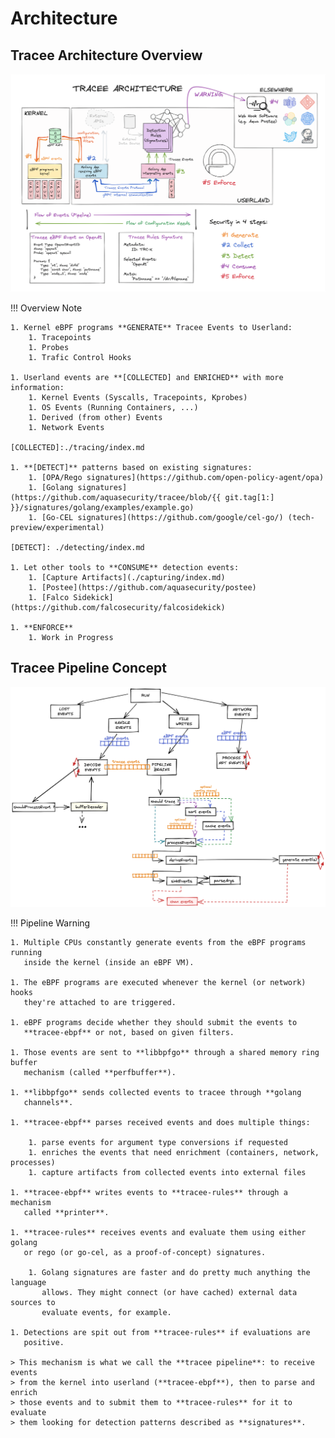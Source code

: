 # Architecture

## Tracee Architecture Overview

![Architecture](images/architecture.png)

!!! Overview Note

    1. Kernel eBPF programs **GENERATE** Tracee Events to Userland:
        1. Tracepoints
        1. Probes
        1. Trafic Control Hooks
    
    1. Userland events are **[COLLECTED] and ENRICHED** with more information:
        1. Kernel Events (Syscalls, Tracepoints, Kprobes)
        1. OS Events (Running Containers, ...)
        1. Derived (from other) Events
        1. Network Events
    
    [COLLECTED]:./tracing/index.md
    
    1. **[DETECT]** patterns based on existing signatures:
        1. [OPA/Rego signatures](https://github.com/open-policy-agent/opa)
        1. [Golang signatures](https://github.com/aquasecurity/tracee/blob/{{ git.tag[1:] }}/signatures/golang/examples/example.go)
        1. [Go-CEL signatures](https://github.com/google/cel-go/) (tech-preview/experimental)
    
    [DETECT]: ./detecting/index.md
    
    1. Let other tools to **CONSUME** detection events:
        1. [Capture Artifacts](./capturing/index.md)
        1. [Postee](https://github.com/aquasecurity/postee)
        1. [Falco Sidekick](https://github.com/falcosecurity/falcosidekick)
    
    1. **ENFORCE**
        1. Work in Progress

## Tracee Pipeline Concept

![Tracee Pipeline](images/tracee-pipeline-overview.png)

!!! Pipeline Warning

    1. Multiple CPUs constantly generate events from the eBPF programs running
       inside the kernel (inside an eBPF VM).
    
    1. The eBPF programs are executed whenever the kernel (or network) hooks
       they're attached to are triggered.
    
    1. eBPF programs decide whether they should submit the events to
       **tracee-ebpf** or not, based on given filters.
    
    1. Those events are sent to **libbpfgo** through a shared memory ring buffer
       mechanism (called **perfbuffer**).
    
    1. **libbpfgo** sends collected events to tracee through **golang
       channels**.
    
    1. **tracee-ebpf** parses received events and does multiple things:
    
        1. parse events for argument type conversions if requested
        1. enriches the events that need enrichment (containers, network, processes)
        1. capture artifacts from collected events into external files
    
    1. **tracee-ebpf** writes events to **tracee-rules** through a mechanism
       called **printer**.
    
    1. **tracee-rules** receives events and evaluate them using either golang
       or rego (or go-cel, as a proof-of-concept) signatures.
    
        1. Golang signatures are faster and do pretty much anything the language
           allows. They might connect (or have cached) external data sources to
           evaluate events, for example.
    
    1. Detections are spit out from **tracee-rules** if evaluations are
       positive.
    
    > This mechanism is what we call the **tracee pipeline**: to receive events
    > from the kernel into userland (**tracee-ebpf**), then to parse and enrich
    > those events and to submit them to **tracee-rules** for it to evaluate
    > them looking for detection patterns described as **signatures**.

